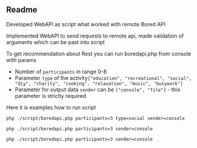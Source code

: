 ## Readme

Developed WebAPI as script what worked with remote Bored API

Implemented WebAPI to send requests to remote api, made validation of arguments which can be past into script 

To get recommendation about Rest you can run boredapi.php from console with params
- Number of `participants` in range 0-8 
- Parameter `type` of the activity`["education", "recreational", "social", "diy", "charity", "cooking", "relaxation", "music", "busywork"]` 
- Parameter for output data `sender` can be `["console", "file"]` - this parameter is strictly required   

Here it is examples how to run script
```
php ./script/boredapi.php participants=3 type=social sender=console
```
```
php ./script/boredapi.php participants=3 sender=console
```
```
php ./script/boredapi.php participants=3 sender=console
```

